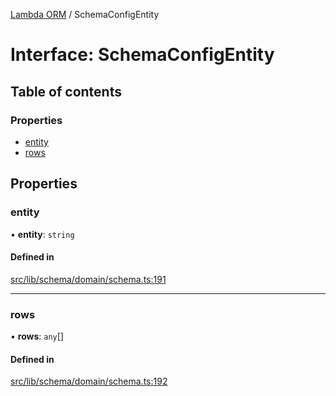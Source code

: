 [Lambda ORM](../README.md) / SchemaConfigEntity

# Interface: SchemaConfigEntity

## Table of contents

### Properties

- [entity](SchemaConfigEntity.md#entity)
- [rows](SchemaConfigEntity.md#rows)

## Properties

### entity

• **entity**: `string`

#### Defined in

[src/lib/schema/domain/schema.ts:191](https://github.com/FlavioLionelRita/lambdaorm/blob/4a9a349e/src/lib/schema/domain/schema.ts#L191)

___

### rows

• **rows**: `any`[]

#### Defined in

[src/lib/schema/domain/schema.ts:192](https://github.com/FlavioLionelRita/lambdaorm/blob/4a9a349e/src/lib/schema/domain/schema.ts#L192)
